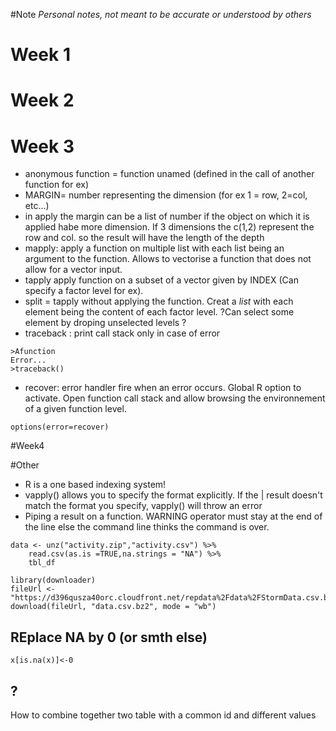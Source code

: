 #Note
*Personal notes, not meant to be accurate or understood by others*

# Week 1

# Week 2

# Week 3
* anonymous function = function unamed (defined in the call of another function for ex)
* MARGIN= number representing the dimension (for ex 1 = row, 2=col, etc...)
* in apply the margin can be a list of number if the object on which it is applied habe more dimension. If 3 dimensions the c(1,2) represent the row and col. so the result will have the length of the depth
* mapply: apply a function on multiple list with each list being an argument to the function. Allows to vectorise a function that does not allow for a vector input.
* tapply apply function on a subset of a vector given by INDEX (Can specify a factor level for ex).
* split = tapply without applying the function. Creat a *list* with each element being the content of each factor level. ?Can select some element by droping unselected levels ?
* traceback : print call stack only in case of error 
```
>Afunction
Error...
>traceback()
```
* recover: error handler fire when an error occurs. Global R option to activate. Open function call stack and allow browsing the environnement of a given function level.
```{r}
options(error=recover)
```
#Week4

#Other
* R is a one based indexing system!
* vapply() allows you to specify the format explicitly. If the | result doesn't match the format you specify, vapply() will throw an error
* Piping a result on a function. WARNING operator must stay at the end of the line else the command line thinks the command is over.
```{r}
data <- unz("activity.zip","activity.csv") %>% 
    read.csv(as.is =TRUE,na.strings = "NA") %>% 
    tbl_df
```

```{r}
library(downloader)
fileUrl <- "https://d396qusza40orc.cloudfront.net/repdata%2Fdata%2FStormData.csv.bz2"
download(fileUrl, "data.csv.bz2", mode = "wb")
```

## REplace NA by 0 (or smth else)
```{r}
x[is.na(x)]<-0
```
## ?
How to combine together two table with a common id and different values
